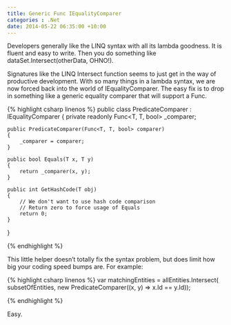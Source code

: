 ```yaml
---
title: Generic Func IEqualityComparer
categories : .Net
date: 2014-05-22 06:35:00 +10:00
---
```


Developers generally like the LINQ syntax with all its lambda goodness. It is fluent and easy to write. Then you do something like dataSet.Intersect(otherData, OHNO!).

Signatures like the LINQ Intersect function seems to just get in the way of productive development. With so many things in a lambda syntax, we are now forced back into the world of IEqualityComparer. The easy fix is to drop in something like a generic equality comparer that will support a Func.{% highlight csharp linenos %}
public class PredicateComparer<T> : IEqualityComparer<T>
{
    private readonly Func<T, T, bool> _comparer;
    
    public PredicateComparer(Func<T, T, bool> comparer)
    {
        _comparer = comparer;
    }
    
    public bool Equals(T x, T y)
    {
        return _comparer(x, y);
    }
    
    public int GetHashCode(T obj)
    {
        // We don't want to use hash code comparison
        // Return zero to force usage of Equals
        return 0;
    }
}
    
{% endhighlight %}

This little helper doesn’t totally fix the syntax problem, but does limit how big your coding speed bumps are. For example:{% highlight csharp linenos %}
var matchingEntities = allEntities.Intersect(
    subsetOfEntities,
    new PredicateComparer<MyEntityType>((x, y) => x.Id == y.Id));
    
{% endhighlight %}

Easy.


